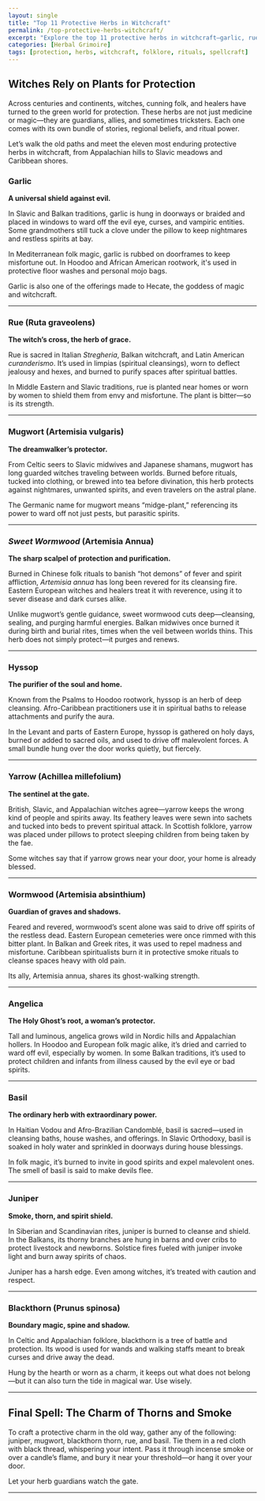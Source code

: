```yaml
---
layout: single
title: "Top 11 Protective Herbs in Witchcraft"
permalink: /top-protective-herbs-witchcraft/
excerpt: "Explore the top 11 protective herbs in witchcraft—garlic, rue, mugwort, and more. Discover their folklore, magical uses, and the powerful protection spells used by witches across cultures."
categories: [Herbal Grimoire]
tags: [protection, herbs, witchcraft, folklore, rituals, spellcraft]
---
```


## Witches Rely on Plants for Protection 

Across centuries and continents, witches, cunning folk, and healers have turned to the green world for protection. These herbs are not just medicine or magic—they are guardians, allies, and sometimes tricksters. Each one comes with its own bundle of stories, regional beliefs, and ritual power.

Let’s walk the old paths and meet the eleven most enduring protective herbs in witchcraft, from Appalachian hills to Slavic meadows and Caribbean shores.

### Garlic

**A universal shield against evil.**

In Slavic and Balkan traditions, garlic is hung in doorways or braided and placed in windows to ward off the evil eye, curses, and vampiric entities. Some grandmothers still tuck a clove under the pillow to keep nightmares and restless spirits at bay.

In Mediterranean folk magic, garlic is rubbed on doorframes to keep misfortune out. In Hoodoo and African American rootwork, it's used in protective floor washes and personal mojo bags.

Garlic is also one of the offerings made to Hecate, the goddess of magic and witchcraft. 

---

### Rue (Ruta graveolens)

**The witch’s cross, the herb of grace.**

Rue is sacred in Italian *Stregheria*, Balkan witchcraft, and Latin American *curanderismo*. It’s used in limpias (spiritual cleansings), worn to deflect jealousy and hexes, and burned to purify spaces after spiritual battles.

In Middle Eastern and Slavic traditions, rue is planted near homes or worn by women to shield them from envy and misfortune. The plant is bitter—so is its strength.

---

### Mugwort (Artemisia vulgaris)

**The dreamwalker’s protector.**

From Celtic seers to Slavic midwives and Japanese shamans, mugwort has long guarded witches traveling between worlds. Burned before rituals, tucked into clothing, or brewed into tea before divination, this herb protects against nightmares, unwanted spirits, and even travelers on the astral plane.

The Germanic name for mugwort means “midge-plant,” referencing its power to ward off not just pests, but parasitic spirits.

---

### *Sweet Wormwood* (Artemisia Annua)

**The sharp scalpel of protection and purification.**

Burned in Chinese folk rituals to banish “hot demons” of fever and spirit affliction, *Artemisia annua* has long been revered for its cleansing fire. Eastern European witches and healers treat it with reverence, using it to sever disease and dark curses alike.

Unlike mugwort’s gentle guidance, sweet wormwood cuts deep—cleansing, sealing, and purging harmful energies. Balkan midwives once burned it during birth and burial rites, times when the veil between worlds thins. This herb does not simply protect—it purges and renews.

---

### Hyssop

**The purifier of the soul and home.**

Known from the Psalms to Hoodoo rootwork, hyssop is an herb of deep cleansing. Afro-Caribbean practitioners use it in spiritual baths to release attachments and purify the aura.

In the Levant and parts of Eastern Europe, hyssop is gathered on holy days, burned or added to sacred oils, and used to drive off malevolent forces. A small bundle hung over the door works quietly, but fiercely.

---

### Yarrow (Achillea millefolium)

**The sentinel at the gate.**

British, Slavic, and Appalachian witches agree—yarrow keeps the wrong kind of people and spirits away. Its feathery leaves were sewn into sachets and tucked into beds to prevent spiritual attack. In Scottish folklore, yarrow was placed under pillows to protect sleeping children from being taken by the fae.

Some witches say that if yarrow grows near your door, your home is already blessed.

---

### Wormwood (Artemisia absinthium)

**Guardian of graves and shadows.**

Feared and revered, wormwood’s scent alone was said to drive off spirits of the restless dead. Eastern European cemeteries were once rimmed with this bitter plant. In Balkan and Greek rites, it was used to repel madness and misfortune. Caribbean spiritualists burn it in protective smoke rituals to cleanse spaces heavy with old pain.

Its ally, Artemisia annua, shares its ghost-walking strength.

---

### Angelica

**The Holy Ghost’s root, a woman’s protector.**

Tall and luminous, angelica grows wild in Nordic hills and Appalachian hollers. In Hoodoo and European folk magic alike, it’s dried and carried to ward off evil, especially by women. In some Balkan traditions, it’s used to protect children and infants from illness caused by the evil eye or bad spirits.

---

### Basil

**The ordinary herb with extraordinary power.**

In Haitian Vodou and Afro-Brazilian Candomblé, basil is sacred—used in cleansing baths, house washes, and offerings. In Slavic Orthodoxy, basil is soaked in holy water and sprinkled in doorways during house blessings.

In folk magic, it’s burned to invite in good spirits and expel malevolent ones. The smell of basil is said to make devils flee.

---

### Juniper

**Smoke, thorn, and spirit shield.**

In Siberian and Scandinavian rites, juniper is burned to cleanse and shield. In the Balkans, its thorny branches are hung in barns and over cribs to protect livestock and newborns. Solstice fires fueled with juniper invoke light and burn away spirits of chaos.

Juniper has a harsh edge. Even among witches, it’s treated with caution and respect.

---

### Blackthorn (Prunus spinosa)

**Boundary magic, spine and shadow.**

In Celtic and Appalachian folklore, blackthorn is a tree of battle and protection. Its wood is used for wands and walking staffs meant to break curses and drive away the dead.

Hung by the hearth or worn as a charm, it keeps out what does not belong—but it can also turn the tide in magical war. Use wisely.

---

## Final Spell: The Charm of Thorns and Smoke

To craft a protective charm in the old way, gather any of the following: juniper, mugwort, blackthorn thorn, rue, and basil. Tie them in a red cloth with black thread, whispering your intent. Pass it through incense smoke or over a candle’s flame, and bury it near your threshold—or hang it over your door.

Let your herb guardians watch the gate.

---


